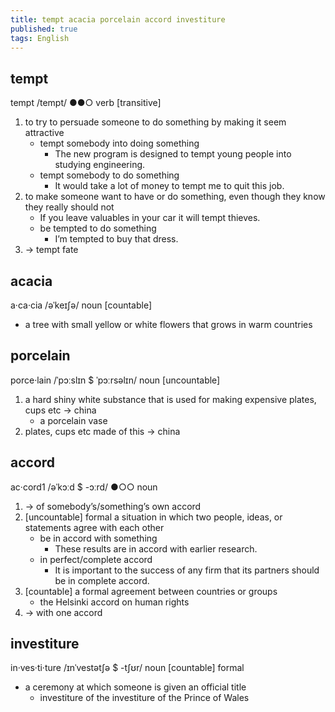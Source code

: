 ```yaml
---
title: tempt acacia porcelain accord investiture
published: true
tags: English
---
```


## tempt

tempt /tempt/ ●●○ verb [transitive]

1. to try to persuade someone to do something by making it seem attractive
   - tempt somebody into doing something
     - The new program is designed to tempt young people into studying engineering.
   - tempt somebody to do something
     - It would take a lot of money to tempt me to quit this job.
2. to make someone want to have or do something, even though they know they really should not
   - If you leave valuables in your car it will tempt thieves.
   - be tempted to do something
     - I’m tempted to buy that dress.
3. → tempt fate

## acacia

a‧ca‧cia /əˈkeɪʃə/ noun [countable]

- a tree with small yellow or white flowers that grows in warm countries

## porcelain

porce‧lain /ˈpɔːslɪn $ ˈpɔːrsəlɪn/ noun [uncountable]

1. a hard shiny white substance that is used for making expensive plates, cups etc → china
   - a porcelain vase
2. plates, cups etc made of this → china

## accord

ac‧cord1 /əˈkɔːd $ -ɔːrd/ ●○○ noun

1. → of somebody’s/something’s own accord
2. [uncountable] formal a situation in which two people, ideas, or statements agree with each other
   - be in accord with something
     - These results are in accord with earlier research.
   - in perfect/complete accord
     - It is important to the success of any firm that its partners should be in complete accord.
3. [countable] a formal agreement between countries or groups
   - the Helsinki accord on human rights
4. → with one accord

## investiture

in‧ves‧ti‧ture /ɪnˈvestətʃə $ -tʃʊr/ noun [countable] formal

- a ceremony at which someone is given an official title
  - investiture of the investiture of the Prince of Wales

